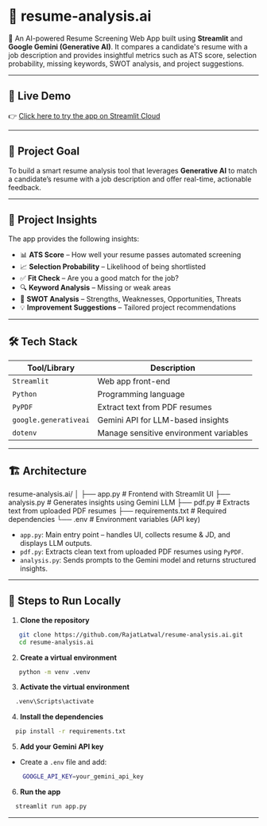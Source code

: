 # 📄 resume-analysis.ai

🚀 An AI-powered Resume Screening Web App built using **Streamlit** and **Google Gemini (Generative AI)**. It compares a candidate's resume with a job description and provides insightful metrics such as ATS score, selection probability, missing keywords, SWOT analysis, and project suggestions.

---

## 🔗 Live Demo

👉 [Click here to try the app on Streamlit Cloud](https://resume-analysis-genai.streamlit.app/)

---

## 🎯 Project Goal

To build a smart resume analysis tool that leverages **Generative AI** to match a candidate’s resume with a job description and offer real-time, actionable feedback.

---

## 🧠 Project Insights

The app provides the following insights:
- 📊 **ATS Score** – How well your resume passes automated screening
- 📈 **Selection Probability** – Likelihood of being shortlisted
- ✅ **Fit Check** – Are you a good match for the job?
- 🔍 **Keyword Analysis** – Missing or weak areas
- 📌 **SWOT Analysis** – Strengths, Weaknesses, Opportunities, Threats
- 💡 **Improvement Suggestions** – Tailored project recommendations

---

## 🛠️ Tech Stack

| Tool/Library           | Description                              |
|------------------------|------------------------------------------|
| `Streamlit`            | Web app front-end                        |
| `Python`               | Programming language                     |
| `PyPDF`                | Extract text from PDF resumes            |
| `google.generativeai`  | Gemini API for LLM-based insights        |
| `dotenv`               | Manage sensitive environment variables   |

---

## 🏗️ Architecture

resume-analysis.ai/
│
├── app.py # Frontend with Streamlit UI
├── analysis.py # Generates insights using Gemini LLM
├── pdf.py # Extracts text from uploaded PDF resumes
├── requirements.txt # Required dependencies
└── .env # Environment variables (API key)


- `app.py`: Main entry point – handles UI, collects resume & JD, and displays LLM outputs.
- `pdf.py`: Extracts clean text from uploaded PDF resumes using `PyPDF`.
- `analysis.py`: Sends prompts to the Gemini model and returns structured insights.

---

## 🧪 Steps to Run Locally

1. **Clone the repository**
```bash
   git clone https://github.com/RajatLatwal/resume-analysis.ai.git
   cd resume-analysis.ai
```
   
2. **Create a virtual environment**
```bash
   python -m venv .venv
```

3. **Activate the virtual environment**
```bash
  .venv\Scripts\activate
```

4. **Install the dependencies**
```bash
  pip install -r requirements.txt
```

5. **Add your Gemini API key**
  * Create a ``.env`` file and add:
```bash
    GOOGLE_API_KEY=your_gemini_api_key
```

6. **Run the app**
```bash
  streamlit run app.py
```
---
